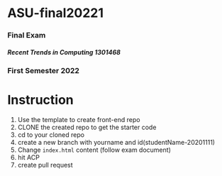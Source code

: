 # ASU-final20221
 ### Final Exam 
##### Recent Trends in Computing	1301468
### First Semester 2022


# Instruction

1. Use the template to create front-end repo
2. CLONE the created repo to get the starter code
3. cd to your cloned repo
4. create a new branch with yourname and id(studentName-20201111)
5. Change ```index.html``` content (follow exam document)
6. hit ACP
7. create pull request

